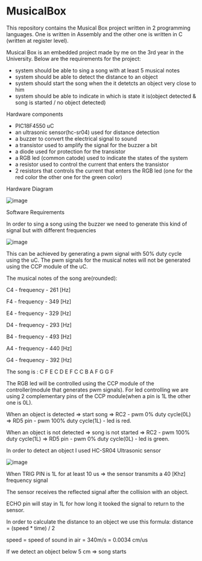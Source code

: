 # MusicalBox

This repository contains the Musical Box project written in 2 programming languages. One is written in Assembly and the other one is written in C (written at register level).

Musical Box is an embedded project made by me on the 3rd year in the University.
Below are the requirements for the project:
- system should be able to sing a song with at least 5 musical notes
- system should be able to detect the distance to an object
- system should start the song when the it detetcts an object very close to him
- system should be able to indicate in which is state it is(object detected & song is started / no object detected)


Hardware components
- PIC18F4550 uC
- an ultrasonic sensor(hc-sr04) used for distance detection
- a buzzer to convert the electrical signal to sound
- a transistor used to amplify the signal for the buzzer a bit
- a diode used for protection for the transistor
- a RGB led (common catode) used to indicate the states of the system
- a resistor used to control the current that enters the transistor
- 2 resistors that controls the current that enters the RGB led (one for the red color the other one for the green color)

Hardware Diagram

![image](https://github.com/Andrei1999CJ/MusicalBox/assets/86969370/962737fb-d013-4912-abb4-256decf8f0bb)


Software Requirements

In order to sing a song using the buzzer we need to generate this kind of signal but with different frequencies

![image](https://github.com/Andrei1999CJ/MusicalBox/assets/86969370/877865bc-a26b-43d4-98b7-2f2043ee15f5)

This can be achieved by generating a pwm signal with 50% duty cycle using the uC. The pwm signals for the musical notes will not be generated using the CCP module of the uC.

The musical notes of the song are(rounded):

C4 - frequency - 261 [Hz]

F4 - frequency - 349 [Hz]

E4 - frequency - 329 [Hz]

D4 - frequency - 293 [Hz]

B4 - frequency - 493 [Hz]

A4 - frequency - 440 [Hz]

G4 - frequency - 392 [Hz] 

The song is : C F E C D E F C C B A F G G F

The RGB led will be controlled using the CCP module of the controller(module that generates pwm signals). For led controlling we are using 2 complementary pins of the CCP module(when a pin is 1L the other one is 0L).

When an object is detected => start song => RC2 - pwm 0% duty cycle(0L) => RD5 pin - pwm 100% duty cycle(1L) - led is red.

When an object is not detected => song is not started => RC2 - pwm 100% duty cycle(1L) => RD5 pin - pwm 0% duty cycle(0L) - led is green.


In order to detect an object I used HC-SR04 Ultrasonic sensor

![image](https://github.com/Andrei1999CJ/MusicalBox/assets/86969370/13dafa1a-a480-4f03-9026-03e453481544)


When TRIG PIN is 1L for at least 10 us => the sensor transmits a 40 [Khz] frequency signal

The sensor receives the reflected signal after the collision with an object.

ECHO pin will stay in 1L for how long it tooked the signal to return to the sensor.

In order to calculate the distance to an object we use this formula: distance = (speed * time) / 2

speed = speed of sound in air = 340m/s = 0.0034 cm/us

If we detect an object below 5 cm => song starts













